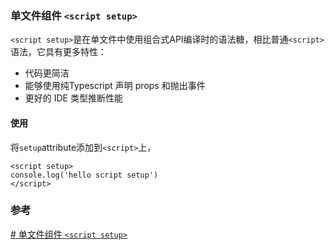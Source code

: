 ### 单文件组件 `<script setup>`


`<script setup>`是在单文件中使用组合式API编译时的语法糖，相比普通`<script>`语法，它具有更多特性：

* 代码更简洁
* 能够使用纯Typescript 声明 props 和抛出事件
* 更好的 IDE 类型推断性能

#### 使用

将`setup`attribute添加到`<script>`上，

```vue
<script setup>
console.log('hello script setup')
</script>
```












### 参考

[# 单文件组件 `<script setup>`](https://staging-cn.vuejs.org/api/sfc-script-setup.html)
